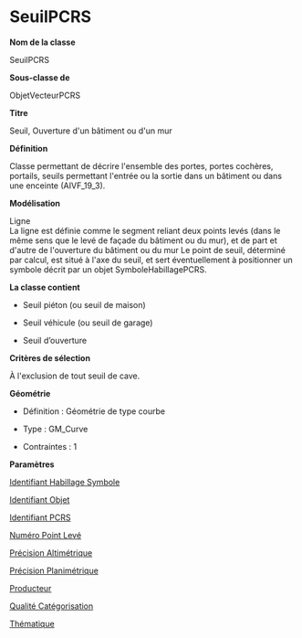 # SeuilPCRS #



**Nom de la classe**

SeuilPCRS

**Sous-classe de**

ObjetVecteurPCRS

**Titre**

Seuil, Ouverture d'un bâtiment ou d'un mur

**Définition**

Classe permettant de décrire l'ensemble des portes, portes cochères, portails, seuils permettant l'entrée ou la sortie dans un bâtiment ou dans une enceinte (AIVF_19_3).

**Modélisation**

Ligne <br>
La ligne est définie comme le segment reliant deux points levés (dans le même sens que le levé de façade du bâtiment ou du mur), et de part et d'autre de l'ouverture du bâtiment ou du mur Le point de seuil, déterminé par calcul, est situé à l'axe du seuil, et sert éventuellement à positionner un symbole décrit par un objet SymboleHabillagePCRS.

**La classe contient**

- Seuil piéton (ou seuil de maison)  

- Seuil véhicule (ou seuil de garage)

- Seuil d’ouverture

**Critères de sélection**

À l'exclusion de tout seuil de cave.

**Géométrie**

- Définition : Géométrie de type courbe

- Type : GM_Curve

- Contraintes : 1

**Paramètres**

[Identifiant Habillage Symbole](http://doc-pcrs.readthedocs.io/fr/latest/Projet_FME/PCRS_Parametres.html#identifiant-habillage-symbole)

[Identifiant Objet](http://doc-pcrs.readthedocs.io/fr/latest/Projet_FME/PCRS_Parametres.html#identifiant-objet)

[Identifiant PCRS](http://doc-pcrs.readthedocs.io/fr/latest/Projet_FME/PCRS_Parametres.html#identifiant-pcrs)

[Numéro Point Levé](http://doc-pcrs.readthedocs.io/fr/latest/Projet_FME/PCRS_Parametres.html#numero-point-leve)

[Précision Altimétrique](http://doc-pcrs.readthedocs.io/fr/latest/Projet_FME/PCRS_Parametres.html#precision-altimetrique)

[Précision Planimétrique](http://doc-pcrs.readthedocs.io/fr/latest/Projet_FME/PCRS_Parametres.html#precision-planimetrique)

[Producteur](http://doc-pcrs.readthedocs.io/fr/latest/Projet_FME/PCRS_Parametres.html#producteur)

[Qualité Catégorisation](http://doc-pcrs.readthedocs.io/fr/latest/Projet_FME/PCRS_Parametres.html#qualite-categorisation)

[Thématique](http://doc-pcrs.readthedocs.io/fr/latest/Projet_FME/PCRS_Parametres.html#thematique)
